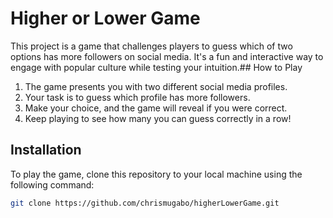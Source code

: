 # Higher or Lower Game

This project is a game that challenges players to guess which of two options has more followers on social media. It's a fun and interactive way to engage with popular culture while testing your intuition.## How to Play

1. The game presents you with two different social media profiles.
2. Your task is to guess which profile has more followers.
3. Make your choice, and the game will reveal if you were correct.
4. Keep playing to see how many you can guess correctly in a row!

## Installation

To play the game, clone this repository to your local machine using the following command:

```bash
git clone https://github.com/chrismugabo/higherLowerGame.git